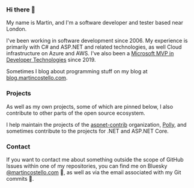 ### Hi there 👋

My name is Martin, and I'm a software developer and tester based near London.

I've been working in software development since 2006. My experience is primarily with C# and ASP.NET and related technologies, as well Cloud infrastructure on Azure and AWS. I've also been a [Microsoft MVP in Developer Technologies](https://martincostello.com/mvp "My MVP profile") since 2019.

Sometimes I blog about programming stuff on my blog at [blog.martincostello.com](https://blog.martincostello.com/ "My blog").

### Projects

As well as my own projects, some of which are pinned below, I also contribute to other parts of the open source ecosystem.

I help maintain the projects of the [aspnet-contrib](https://github.com/aspnet-contrib "The aspnet-contrib org on GitHub.com") organization, [Polly](https://github.com/App-vNext/Polly), and sometimes contribute to the projects for .NET and ASP.NET Core.

### Contact

If you want to contact me about something outside the scope of GitHub Issues within one of my repositories, you can find me on Bluesky [@martincostello.com](https://martincostello.com/bluesky "My Bluesky profile") 🦋, as well as via the email associated with my Git commits 📧.
